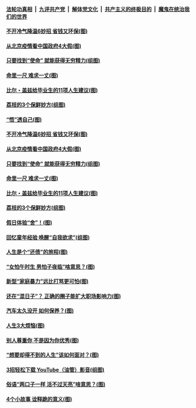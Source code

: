 

####  [法轮功真相](../../../../basic/blob/master/README.md?t=06230302) &nbsp;|&nbsp; [九评共产党](../../../../9ping.md/blob/master/README.md?t=06230302) &nbsp;|&nbsp; [解体党文化](../../../../jtdwh.md/blob/master/README.md?t=06230302)  &nbsp;|&nbsp; [共产主义的终极目的](../../../../gczydzjmd.md/blob/master/README.md?t=06230302) &nbsp;|&nbsp; [魔鬼在统治我们的世界](../../../../mgztzwmdsj.md/blob/master/README.md?t=06230302) 

#### [不开冷气降温6妙招 省钱又环保(图)](../pages/p8/937329.md?t=06230302) 

#### [从北京疫情看中国政府4大假(图)](../pages/p8/937196.md?t=06230302) 

#### [只要找到“使命” 就能获得无穷精力(组图)](../pages/p8/937159.md?t=06230302) 

#### [命里一尺 难求一丈(图)](../pages/p8/936782.md?t=06230302) 

#### [比尔・盖兹给毕业生的11项人生建议(图)](../pages/p8/936231.md?t=06230302) 

#### [荔枝的3个保鲜妙方(组图)](../pages/p8/936950.md?t=06230302) 

#### [“悟”透自己(图)](../pages/p8/936972.md?t=06230302) 

#### [不开冷气降温6妙招 省钱又环保(图)](../pages/p8/937329.md?t=06230302) 

#### [从北京疫情看中国政府4大假(图)](../pages/p8/937196.md?t=06230302) 

#### [只要找到“使命” 就能获得无穷精力(组图)](../pages/p8/937159.md?t=06230302) 

#### [命里一尺 难求一丈(图)](../pages/p8/936782.md?t=06230302) 

#### [比尔・盖兹给毕业生的11项人生建议(图)](../pages/p8/936231.md?t=06230302) 

#### [荔枝的3个保鲜妙方(组图)](../pages/p8/936950.md?t=06230302) 

#### [假日体验“舍”！(图)](../pages/p8/937183.md?t=06230302) 

#### [回忆童年经验 唤醒“自我欲求”(组图)](../pages/p8/937082.md?t=06230302) 

#### [人生是个“还债”的旅程(图)](../pages/p8/936768.md?t=06230302) 

#### [“女怕午时生 男怕子夜临”啥意思？(图)](../pages/p8/937081.md?t=06230302) 

#### [新型“家庭暴力”远比打骂更可怕(图)](../pages/p8/936230.md?t=06230302) 

#### [还在“混日子”？ 正确的圈子能扩大职场影响力(图)](../pages/p8/937049.md?t=06230302) 

#### [汽车太久没开 如何保养？(图)](../pages/p8/937035.md?t=06230302) 

#### [人生3大烦恼(图)](../pages/p8/936959.md?t=06230302) 

#### [别人尊重你 不是因为你优秀(图)](../pages/p8/936253.md?t=06230302) 

#### [“想要却得不到的人生”该如何面对？(图)](../pages/p8/936933.md?t=06230302) 

#### [3招轻松下载 YouTube（油管）影音(组图)](../pages/p8/936922.md?t=06230302) 

#### [俗语“两口子一样 活不过天亮”啥意思？(图)](../pages/p8/936917.md?t=06230302) 

#### [4个小故事 诠释跪的意义(图)](../pages/p8/936353.md?t=06230302) 

